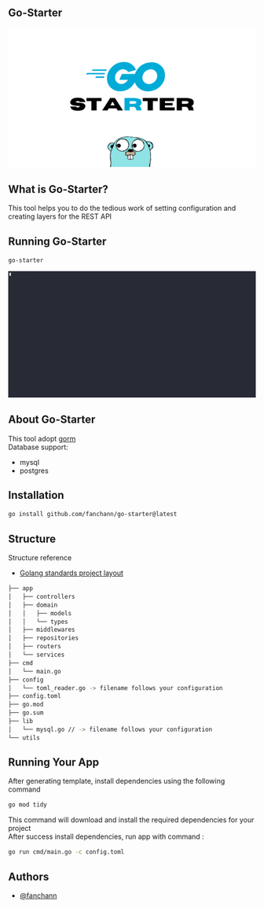 ## Go-Starter
![App Screenshot](/assets/GO-STARTER.png)

## What is Go-Starter?
This tool helps you to do the tedious work of setting configuration and creating layers for the REST API

## Running Go-Starter
```sh
go-starter
```

![go-starter](/assets/go-starter.gif)

## About Go-Starter
This tool adopt [gorm](https://gorm.io/)\
Database support:
- mysql
- postgres
## Installation
```sh
go install github.com/fanchann/go-starter@latest
```
## Structure
Structure reference
- [Golang standards project layout](https://github.com/golang-standards/project-layout/)
```sh
├── app
│   ├── controllers
│   ├── domain
│   │   ├── models
│   │   └── types
│   ├── middlewares
│   ├── repositories
│   ├── routers
│   └── services
├── cmd
│   └── main.go
├── config
│   └── toml_reader.go -> filename follows your configuration
├── config.toml
├── go.mod
├── go.sum
├── lib
│   └── mysql.go // -> filename follows your configuration 
└── utils
```
## Running Your App
After generating template, install dependencies using the following command
```sh
go mod tidy
```
This command will download and install the required dependencies for your project\
After success install dependencies, run app with command :
```sh
go run cmd/main.go -c config.toml
```
## Authors

- [@fanchann](https://github.com/fanchann)

